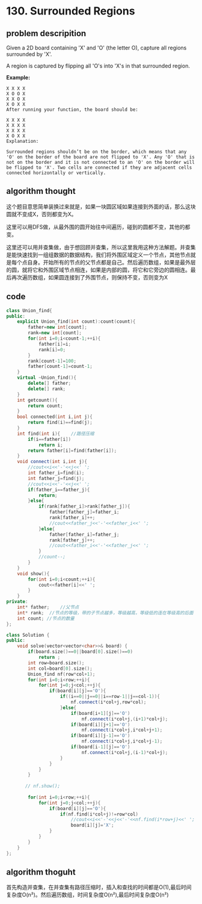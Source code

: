# 130. Surrounded Regions

## problem descripition
Given a 2D board containing 'X' and 'O' (the letter O), capture all regions surrounded by 'X'.

A region is captured by flipping all 'O's into 'X's in that surrounded region.

**Example:**
```text
X X X X
X O O X
X X O X
X O X X
After running your function, the board should be:

X X X X
X X X X
X X X X
X O X X
Explanation:

Surrounded regions shouldn’t be on the border, which means that any 'O' on the border of the board are not flipped to 'X'. Any 'O' that is not on the border and it is not connected to an 'O' on the border will be flipped to 'X'. Two cells are connected if they are adjacent cells connected horizontally or vertically.
```

## algorithm thought
这个题目意思简单装换过来就是，如果一块圆区域如果连接到外面的话，那么这块圆就不变成X，否则都变为X。

这里可以用DFS做，从最外围的圆开始往中间遍历，碰到的圆都不变，其他的都变。

这里还可以用并查集做，由于想回顾并查集，所以这里我用这种方法解题。并查集是能快速找到一组组数据的数据结构，我们将外围区域定义一个节点，其他节点就是每个点自身。开始所有的节点的父节点都是自己。然后遍历数组，如果是最外层的圆，就将它和外围区域节点相连，如果是内部的圆，将它和它旁边的圆相连。最后再次遍历数组，如果圆连接到了外围节点，则保持不变，否则变为X

## code
```c++
class Union_find{
public:
    explicit Union_find(int count):count(count){
        father=new int[count];
        rank=new int[count];
        for(int i=0;i<count-1;++i){
            father[i]=i;
            rank[i]=0;
        }
        rank[count-1]=100;
        father[count-1]=count-1;
    }
    virtual ~Union_find(){
        delete[] father;
        delete[] rank;
    }
    int getcount(){
        return count;
    }
    bool connected(int i,int j){
        return find(i)==find(j);
    }
    int find(int i){    //路径压缩
        if(i==father[i])
            return i;
        return father[i]=find(father[i]);
    }
    void connect(int i,int j){
        //cout<<i<<'-'<<j<<' ';
        int father_i=find(i);
        int father_j=find(j);
        //cout<<i<<'-'<<j<<' ';
        if(father_i==father_j){
            return;
        }else{
            if(rank[father_i]>rank[father_j]){
                father[father_j]=father_i;
                rank[father_i]++;
                //cout<<father_j<<'-'<<father_i<<' ';
            }else{
                father[father_i]=father_j;
                rank[father_j]++;
                //cout<<father_i<<'-'<<father_j<<' ';
            }
            //count--;
        }
    }
    void show(){
        for(int i=0;i<count;++i){
            cout<<father[i]<<' ';
        }
    }
private:
    int* father;    //父节点
    int* rank;  //节点的等级，带的子节点越多，等级越高，等级低的连在等级高的后面
    int count; //节点的数量
};

class Solution {
public:
    void solve(vector<vector<char>>& board) {
        if(board.size()==0||board[0].size()==0)
            return ;
        int row=board.size();
        int col=board[0].size();
        Union_find nf(row*col+1);
        for(int i=0;i<row;++i){
            for(int j=0;j<col;++j){
                if(board[i][j]=='O'){
                    if((i==0||j==0||i==row-1||j==col-1)){
                        nf.connect(i*col+j,row*col);
                    }else{
                        if(board[i+1][j]=='O')
                            nf.connect(i*col+j,(i+1)*col+j);
                        if(board[i][j+1]=='O')
                            nf.connect(i*col+j,i*col+j+1);
                        if(board[i][j-1]=='O')
                            nf.connect(i*col+j,i*col+j-1);
                        if(board[i-1][j]=='O')
                            nf.connect(i*col+j,(i-1)*col+j);
                    }
                }
            }
        }
        
       // nf.show();
        
        for(int i=0;i<row;++i){
            for(int j=0;j<col;++j){
                if(board[i][j]=='O'){
                    if(nf.find(i*col+j)!=row*col)
                        //cout<<i<<'-'<<j<<'-'<<nf.find(i*row+j)<<' ';
                        board[i][j]='X';
                }
            }
        }
    }
};
```

## algorithm thoguht
首先构造并查集，在并查集有路径压缩时，插入和查找的时间都是O(1),最后时间复杂度O(n²)。然后遍历数组，时间复杂度O(n²),最后时间复杂度O(n²)
